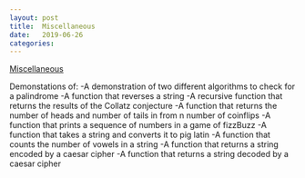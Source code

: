 ```yaml
---
layout: post
title:  Miscellaneous
date:   2019-06-26
categories:
---
```

[Miscellaneous](https://github.com/ShaneBeuerman/miscellaneous)

Demonstations of: -A demonstration of two different algorithms to check for a palindrome -A function that reverses a string -A recursive function that returns the results of the Collatz conjecture -A function that returns the number of heads and number of tails in from n number of coinflips -A function that prints a sequence of numbers in a game of fizzBuzz -A function that takes a string and converts it to pig latin -A function that counts the number of vowels in a string -A function that returns a string encoded by a caesar cipher -A function that returns a string decoded by a caesar cipher